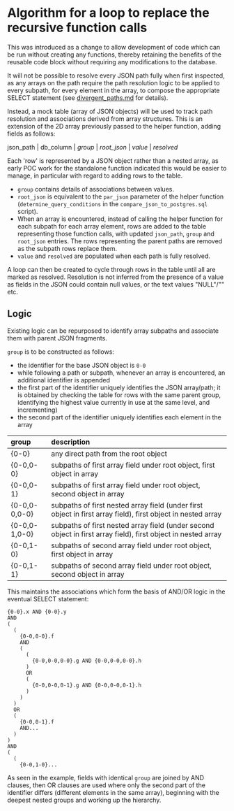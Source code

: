 # Algorithm for a loop to replace the recursive function calls

This was introduced as a change to allow development of code which can be run without creating any functions, thereby retaining the benefits of the reusable code block without requiring any modifications to the database.

It will not be possible to resolve every JSON path fully when first inspected, as any arrays on the path require the path resolution logic to be applied to every subpath, for every element in the array, to compose the appropriate SELECT statement (see [divergent_paths.md](./divergent_paths.md) for details).

Instead, a mock table (array of JSON objects) will be used to track path resolution and associations derived from array structures. This is an extension of the 2D array previously passed to the helper function, adding fields as follows:

json_path | db_column | *group* | *root_json* | *value* | *resolved*

Each 'row' is represented by a JSON object rather than a nested array, as early POC work for the standalone function indicated this would be easier to manage, in particular with regard to adding rows to the table.

- `group` contains details of associations between values.
- `root_json` is equivalent to the `par_json` parameter of the helper function (`determine_query_conditions` in the `compare_json_to_postgres.sql` script).
- When an array is encountered, instead of calling the helper function for each subpath for each array element, rows are added to the table representing those function calls, with updated `json_path`, `group` and `root_json` entries. The rows representing the parent paths are removed as the subpath rows replace them.
- `value` and `resolved` are populated when each path is fully resolved.

A loop can then be created to cycle through rows in the table until all are marked as resolved. Resolution is not inferred from the presence of a value as fields in the JSON could contain null values, or the text values "NULL"/"<NULL>" etc.

## Logic

Existing logic can be repurposed to identify array subpaths and associate them with parent JSON fragments.

`group` is to be constructed as follows:
- the identifier for the base JSON object is `0-0`
- while following a path or subpath, whenever an array is encountered, an additional identifier is appended
- the first part of the identifier uniquely identifies the JSON array/path; it is obtained by checking the table for rows with the same parent group, identifying the highest value currently in use at the same level, and incrementing)
- the second part of the identifier uniquely identifies each element in the array

group         | description
:-------------|:------------
{0-0}         | any direct path from the root object
{0-0,0-0}     | subpaths of first array field under root object, first object in array
{0-0,0-1}     | subpaths of first array field under root object, second object in array
{0-0,0-0,0-0} | subpaths of first nested array field (under first object in first array field), first object in nested array
{0-0,0-1,0-0} | subpaths of first nested array field (under second object in first array field), first object in nested array
{0-0,1-0}     | subpaths of second array field under root object, first object in array
{0-0,1-1}     | subpaths of second array field under root object, second object in array

This maintains the associations which form the basis of AND/OR logic in the eventual SELECT statement:

    {0-0}.x AND {0-0}.y
    AND
    (
      (
        {0-0,0-0}.f
        AND
        (
          (
            {0-0,0-0,0-0}.g AND {0-0,0-0,0-0}.h
          )
          OR
          (
            {0-0,0-0,0-1}.g AND {0-0,0-0,0-1}.h
          )
        )
      )
      OR
      (
        {0-0,0-1}.f
        AND...
      )
    )
    AND
    (
      (
        {0-0,1-0}...

As seen in the example, fields with identical `group` are joined by AND clauses, then OR clauses are used where only the second part of the identifier differs (different elements in the same array), beginning with the deepest nested groups and working up the hierarchy.
